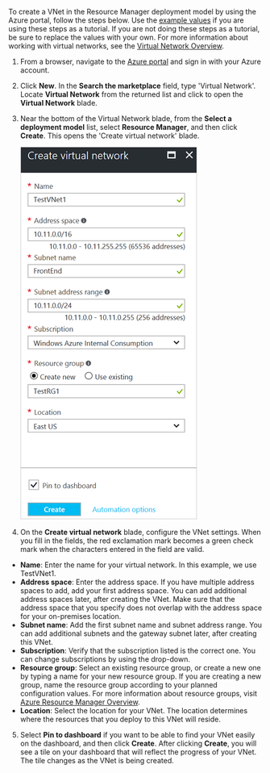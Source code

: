 To create a VNet in the Resource Manager deployment model by using the Azure portal, follow the steps below. Use the [example values](#values) if you are using these steps as a tutorial. If you are not doing these steps as a tutorial, be sure to replace the values with your own. For more information about working with virtual networks, see the [Virtual Network Overview](../articles/virtual-network/virtual-networks-overview.md).

1. From a browser, navigate to the [Azure portal](http://portal.azure.com) and sign in with your Azure account.
2. Click **New**. In the **Search the marketplace** field, type 'Virtual Network'. Locate **Virtual Network** from the returned list and click to open the **Virtual Network** blade.
3. Near the bottom of the Virtual Network blade, from the **Select a deployment model** list, select **Resource Manager**, and then click **Create**. This opens the 'Create virtual network' blade.

    ![Create virtual network blade](./media/vpn-gateway-basic-vnet-s2s-rm-portal-include/createvnet.png "Create virtual network blade")
4. On the **Create virtual network** blade, configure the VNet settings. When you fill in the fields, the red exclamation mark becomes a green check mark when the characters entered in the field are valid.

  - **Name**: Enter the name for your virtual network. In this example, we use TestVNet1.
  - **Address space**: Enter the address space. If you have multiple address spaces to add, add your first address space. You can add additional address spaces later, after creating the VNet. Make sure that the address space that you specify does not overlap with the address space for your on-premises location.
  - **Subnet name**: Add the first subnet name and subnet address range. You can add additional subnets and the gateway subnet later, after creating this VNet. 
  - **Subscription**: Verify that the subscription listed is the correct one. You can change subscriptions by using the drop-down.
  - **Resource group**: Select an existing resource group, or create a new one by typing a name for your new resource group. If you are creating a new group, name the resource group according to your planned configuration values. For more information about resource groups, visit [Azure Resource Manager Overview](../articles/azure-resource-manager/resource-group-overview.md#resource-groups).
  - **Location**: Select the location for your VNet. The location determines where the resources that you deploy to this VNet will reside.

5. Select **Pin to dashboard** if you want to be able to find your VNet easily on the dashboard, and then click **Create**. After clicking **Create**, you will see a tile on your dashboard that will reflect the progress of your VNet. The tile changes as the VNet is being created.